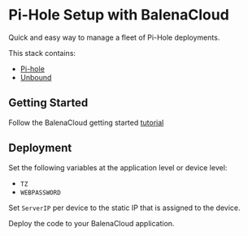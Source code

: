# Pi-Hole Setup with BalenaCloud

Quick and easy way to manage a fleet of Pi-Hole deployments.

This stack contains:

- [Pi-hole](https://pi-hole.net)
- [Unbound](https://gitlab.com/klutchell/unbound)

## Getting Started

Follow the BalenaCloud getting started [tutorial](https://www.balena.io/docs/learn/getting-started)

## Deployment

Set the following variables at the application level or device level:

- `TZ`
- `WEBPASSWORD`

Set `ServerIP` per device to the static IP that is assigned to the device.

Deploy the code to your BalenaCloud application.
